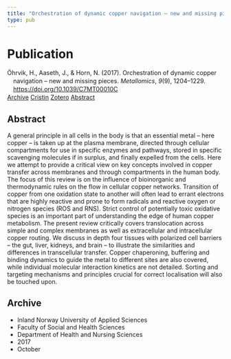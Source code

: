 ```yaml
---
title: "Orchestration of dynamic copper navigation – new and missing pieces"
type: pub
---
```

<h1>Publication</h1>
<article id="csl-bib-container-5E39ZFXZ" class="csl-bib-container">
  <div class="csl-bib-body" style="line-height: 1.35; padding-left: 1em; text-indent:-1em;">
  <div class="csl-entry">&#xD6;hrvik, H., Aaseth, J., &amp; Horn, N. (2017). Orchestration of dynamic copper navigation &#x2013; new and missing pieces. <i>Metallomics</i>, <i>9</i>(9), 1204&#x2013;1229. <a href="https://doi.org/10.1039/C7MT00010C">https://doi.org/10.1039/C7MT00010C</a></div>
</div>
  <div class="csl-bib-buttons">
    <a href="#taxonomy-article-5E39ZFXZ" class="csl-bib-button">Archive</a>
    <a href="https://app.cristin.no/results/show.jsf?id=1503290" alt="Cristin URL" class="csl-bib-button">Cristin</a>
    <a href="http://zotero.org/groups/5022929/items/5E39ZFXZ" alt="Zotero URL" class="csl-bib-button">Zotero</a>
    <a href="#abstract-article-5E39ZFXZ" class="csl-bib-button">Abstract</a>
  </div>
  <div id="csl-bib-meta-container-5E39ZFXZ"></div>
</article>
<div id="csl-bib-meta-5E39ZFXZ" class="csl-bib-meta">
  <article id="abstract-article-5E39ZFXZ" class="abstract-article">
    <h1>Abstract</h1>
    A general principle in all cells in the body is that an essential metal – here copper – is taken up at the plasma membrane, directed through cellular compartments for use in specific enzymes and pathways, stored in specific scavenging molecules if in surplus, and finally expelled from the cells. Here we attempt to provide a critical view on key concepts involved in copper transfer across membranes and through compartments in the human body. The focus of this review is on the influence of bioinorganic and thermodynamic rules on the flow in cellular copper networks. Transition of copper from one oxidation state to another will often lead to errant electrons that are highly reactive and prone to form radicals and reactive oxygen or nitrogen species (ROS and RNS). Strict control of potentially toxic oxidative species is an important part of understanding the edge of human copper metabolism. The present review critically covers translocation across simple and complex membranes as well as extracellular and intracellular copper routing. We discuss in depth four tissues with polarized cell barriers – the gut, liver, kidneys, and brain – to illustrate the similarities and differences in transcellular transfer. Copper chaperoning, buffering and binding dynamics to guide the metal to different sites are also covered, while individual molecular interaction kinetics are not detailed. Sorting and targeting mechanisms and principles crucial for correct localisation will also be touched upon.
  </article>
  <article id="taxonomy-article-5E39ZFXZ" class="taxonomy-article">
    <h1>Archive</h1>
    <ul>
      <li>Inland Norway University of Applied Sciences</li>
      <li>Faculty of Social and Health Sciences</li>
      <li>Department of Health and Nursing Sciences</li>
      <li>2017</li>
      <li>October</li>
    </ul>
  </article>
</div>
